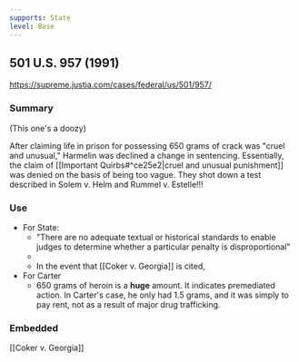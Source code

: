 ```yaml
---
supports: State
level: Base
---
```

## 501 U.S. 957 (1991)

https://supreme.justia.com/cases/federal/us/501/957/

### Summary
(This one's a doozy)

After claiming life in prison for possessing 650 grams of crack was "cruel and unusual," Harmelin was declined a change in sentencing.
Essentially, the claim of [[Important Quirbs#^ce25e2|cruel and unusual punishment]] was denied on the basis of being too vague.
	They shot down a test described in Solem v. Helm and Rummel v. Estelle!!!


### Use

* For State:
	* "There are no adequate textual or historical standards to enable judges to determine whether a particular penalty is disproportional"
	* 
	* In the event that [[Coker v. Georgia]] is cited, 
* For Carter
	* 650 grams of heroin is a **huge** amount. It indicates premediated action. In Carter's case, he only had 1.5 grams, and it was simply to pay rent, not as a result of major drug trafficking.

### Embedded

[[Coker v. Georgia]]